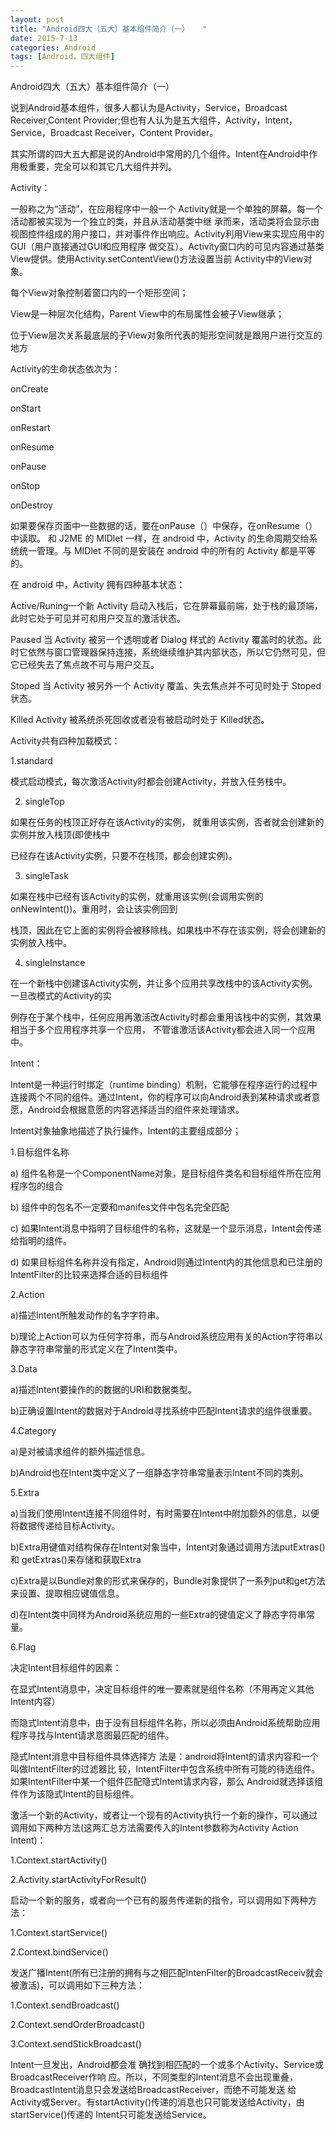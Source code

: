 ```yaml
---
layout: post
title: "Android四大（五大）基本组件简介（一）   "
date: 2015-7-13
categories: Android
tags: [Android，四大组件]
---
```

Android四大（五大）基本组件简介（一）  

<!-- more --> 

说到Android基本组件，很多人都认为是Activity，Service，Broadcast Receiver,Content Provider;但也有人认为是五大组件，Activity，Intent，Service，Broadcast Receiver，Content Provider。

其实所谓的四大五大都是说的Android中常用的几个组件。Intent在Android中作用极重要，完全可以和其它几大组件并列。

Activity：

一般称之为“活动”，在应用程序中一般一个 Activity就是一个单独的屏幕。每一个活动都被实现为一个独立的类，并且从活动基类中继 承而来，活动类将会显示由视图控件组成的用户接口，并对事件作出响应。Activity利用View来实现应用中的GUI（用户直接通过GUI和应用程序 做交互）。Activity窗口内的可见内容通过基类View提供。使用Activity.setContentView()方法设置当前 Activity中的View对象。

每个View对象控制着窗口内的一个矩形空间；

View是一种层次化结构，Parent View中的布局属性会被子View继承；

位于View层次关系最底层的子View对象所代表的矩形空间就是跟用户进行交互的地方

Activity的生命状态依次为：

onCreate

onStart

onRestart

onResume

onPause

onStop

onDestroy

如果要保存页面中一些数据的话，要在onPause（）中保存，在onResume（）中读取。
和 J2ME 的 MIDlet 一样，在 android 中，Activity 的生命周期交给系统统一管理。与 MIDlet 不同的是安装在 android 中的所有的 Activity 都是平等的。

在 android 中，Activity 拥有四种基本状态：

Active/Runing一个新 Activity 启动入栈后，它在屏幕最前端，处于栈的最顶端，此时它处于可见并可和用户交互的激活状态。

   
 Paused 当 Activity 被另一个透明或者 Dialog 样式的 Activity 覆盖时的状态。此时它依然与窗口管理器保持连接，系统继续维护其内部状态，所以它仍然可见，但它已经失去了焦点故不可与用户交互。
    
Stoped 当 Activity 被另外一个 Activity 覆盖、失去焦点并不可见时处于 Stoped状态。
    
Killed Activity 被系统杀死回收或者没有被启动时处于 Killed状态。

Activity共有四种加载模式：

1.standard
        
模式启动模式，每次激活Activity时都会创建Activity，并放入任务栈中。

2. singleTop
        
如果在任务的栈顶正好存在该Activity的实例， 就重用该实例，否者就会创建新的实例并放入栈顶(即使栈中
         
已经存在该Activity实例，只要不在栈顶，都会创建实例)。

3. singleTask
        
如果在栈中已经有该Activity的实例，就重用该实例(会调用实例的onNewIntent())。重用时，会让该实例回到
        
栈顶，因此在它上面的实例将会被移除栈。如果栈中不存在该实例，将会创建新的实例放入栈中。 

4. singleInstance

        
在一个新栈中创建该Activity实例，并让多个应用共享改栈中的该Activity实例。一旦改模式的Activity的实

例存在于某个栈中，任何应用再激活改Activity时都会重用该栈中的实例，其效果相当于多个应用程序共享一个应用，
不管谁激活该Activity都会进入同一个应用中。

Intent：

Intent是一种运行时绑定（runtime binding）机制，它能够在程序运行的过程中连接两个不同的组件。通过Intent，你的程序可以向Android表到某种请求或者意愿，Android会根据意愿的内容选择适当的组件来处理请求。

Intent对象抽象地描述了执行操作，Intent的主要组成部分；

1.目标组件名称

a) 组件名称是一个ComponentName对象，是目标组件类名和目标组件所在应用程序包的组合

b) 组件中的包名不一定要和manifes文件中包名完全匹配

c) 如果Intent消息中指明了目标组件的名称，这就是一个显示消息，Intent会传递给指明的组件。

d) 如果目标组件名称并没有指定，Android则通过Intent内的其他信息和已注册的IntentFilter的比较来选择合适的目标组件

2.Action

a)描述Intent所触发动作的名字字符串。

b)理论上Action可以为任何字符串，而与Android系统应用有关的Action字符串以静态字符串常量的形式定义在了Intent类中。

3.Data

a)描述Intent要操作的的数据的URI和数据类型。

b)正确设置Intent的数据对于Android寻找系统中匹配Intent请求的组件很重要。

4.Category

a)是对被请求组件的额外描述信息。

b)Android也在Intent类中定义了一组静态字符串常量表示Intent不同的类别。

5.Extra

a)当我们使用Intent连接不同组件时，有时需要在Intent中附加额外的信息，以便将数据传递给目标Activity。

b)Extra用键值对结构保存在Intent对象当中，Intent对象通过调用方法putExtras() 和 getExtras()来存储和获取Extra

c)Extra是以Bundle对象的形式来保存的，Bundle对象提供了一系列put和get方法来设置、提取相应键值信息。

d)在Intent类中同样为Android系统应用的一些Extra的键值定义了静态字符串常量。

6.Flag

决定Intent目标组件的因素：

在显式Intent消息中，决定目标组件的唯一要素就是组件名称（不用再定义其他Intent内容）

而隐式Intent消息中，由于没有目标组件名称，所以必须由Android系统帮助应用程序寻找与Intent请求意图最匹配的组件。

 隐式Intent消息中目标组件具体选择方 法是：android将Intent的请求内容和一个叫做IntentFilter的过滤器比 较，IntentFilter中包含系统中所有可能的待选组件。如果IntentFilter中某一个组件匹配隐式Intent请求内容，那么 Android就选择该组件作为该隐式Intent的目标组件。


激活一个新的Activity，或者让一个现有的Activity执行一个新的操作，可以通过调用如下两种方法(这两汇总方法需要传入的Intent参数称为Activity Action Intent)：

1.Context.startActivity()

2.Activity.startActivityForResult()

启动一个新的服务，或者向一个已有的服务传递新的指令，可以调用如下两种方法：

1.Context.startService()

2.Context.bindService()

发送广播Intent(所有已注册的拥有与之相匹配IntenFilter的BroadcastReceiv就会被激活)，可以调用如下三种方法：

1.Context.sendBroadcast()

2.Context.sendOrderBroadcast()

3.Context.sendStickBroadcast()

Intent一旦发出，Android都会准 确找到相匹配的一个或多个Activity、Service或BroadcastReceiver作响 应。所以，不同类型的Intent消息不会出现重叠，BroadcastIntent消息只会发送给BroadcastReceiver，而绝不可能发送 给Activity或Server。有startActivity()传递的消息也只可能发送给Activity，由startService()传递的 Intent只可能发送给Service。